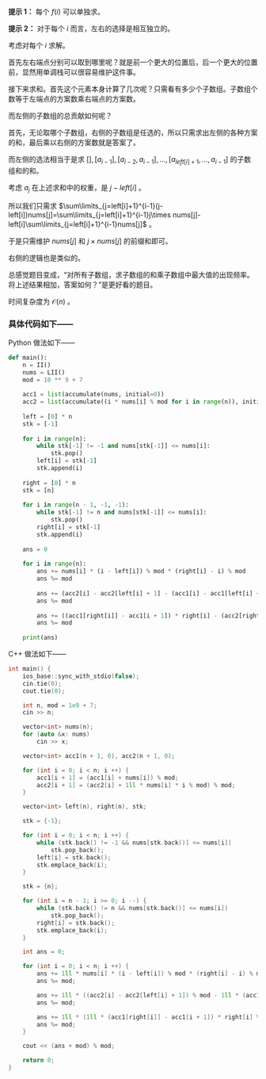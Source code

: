 **提示 1：** 每个 $f(i)$ 可以单独求。

**提示 2：** 对于每个 $i$ 而言，左右的选择是相互独立的。

考虑对每个 $i$ 求解。

首先左右端点分别可以取到哪里呢？就是前一个更大的位置后，后一个更大的位置前，显然用单调栈可以很容易维护这件事。

接下来求和。首先这个元素本身计算了几次呢？只需看有多少个子数组。子数组个数等于左端点的方案数乘右端点的方案数。

而左侧的子数组的总贡献如何呢？

首先，无论取哪个子数组，右侧的子数组是任选的，所以只需求出左侧的各种方案的和，最后乘以右侧的方案数就是答案了。

而左侧的选法相当于是求 $[],[a_{i-1}],[a_{i-2},a_{i-1}],\dots,[a_{left[i]+1},\dots,a_{i-1}]$ 的子数组和的和。

考虑 $a_j$ 在上述求和中的权重，是 $j-left[i]$ 。

所以我们只需求 $\sum\limits_{j=left[i]+1}^{i-1}(j-left[i])nums[j]=\sum\limits_{j=left[i]+1}^{i-1}j\times nums[j]-left[i]\sum\limits_{j=left[i]+1}^{i-1}nums[j]$ 。

于是只需维护 $nums[j]$ 和 $j\times nums[j]$ 的前缀和即可。

右侧的逻辑也是类似的。

总感觉题目变成，“对所有子数组，求子数组的和乘子数组中最大值的出现频率。将上述结果相加，答案如何？”是更好看的题目。

时间复杂度为 $\mathcal{O}(n)$ 。

### 具体代码如下——

Python 做法如下——

```Python []
def main():
    n = II()
    nums = LII()
    mod = 10 ** 9 + 7
    
    acc1 = list(accumulate(nums, initial=0))
    acc2 = list(accumulate((i * nums[i] % mod for i in range(n)), initial=0))
    
    left = [0] * n
    stk = [-1]
    
    for i in range(n):
        while stk[-1] != -1 and nums[stk[-1]] <= nums[i]:
            stk.pop()
        left[i] = stk[-1]
        stk.append(i)
    
    right = [0] * n
    stk = [n]
    
    for i in range(n - 1, -1, -1):
        while stk[-1] != n and nums[stk[-1]] <= nums[i]:
            stk.pop()
        right[i] = stk[-1]
        stk.append(i)
    
    ans = 0
    
    for i in range(n):
        ans += nums[i] * (i - left[i]) % mod * (right[i] - i) % mod
        ans %= mod
        
        ans += (acc2[i] - acc2[left[i] + 1] - (acc1[i] - acc1[left[i] + 1]) * left[i]) % mod * (right[i] - i) % mod
        ans %= mod
        
        ans += ((acc1[right[i]] - acc1[i + 1]) * right[i] - (acc2[right[i]] - acc2[i + 1])) % mod * (i - left[i]) % mod
        ans %= mod
    
    print(ans)
```

C++ 做法如下——

```cpp []
int main() {
    ios_base::sync_with_stdio(false);
    cin.tie(0);
    cout.tie(0);

    int n, mod = 1e9 + 7;
    cin >> n;

    vector<int> nums(n);
    for (auto &x: nums)
        cin >> x;

    vector<int> acc1(n + 1, 0), acc2(n + 1, 0);

    for (int i = 0; i < n; i ++) {
        acc1[i + 1] = (acc1[i] + nums[i]) % mod;
        acc2[i + 1] = (acc2[i] + 1ll * nums[i] * i % mod) % mod;
    }

    vector<int> left(n), right(n), stk;

    stk = {-1};

    for (int i = 0; i < n; i ++) {
        while (stk.back() != -1 && nums[stk.back()] <= nums[i])
            stk.pop_back();
        left[i] = stk.back();
        stk.emplace_back(i);
    }

    stk = {n};

    for (int i = n - 1; i >= 0; i --) {
        while (stk.back() != n && nums[stk.back()] <= nums[i])
            stk.pop_back();
        right[i] = stk.back();
        stk.emplace_back(i);
    }

    int ans = 0;

    for (int i = 0; i < n; i ++) {
        ans += 1ll * nums[i] * (i - left[i]) % mod * (right[i] - i) % mod;
        ans %= mod;

        ans += 1ll * ((acc2[i] - acc2[left[i] + 1]) % mod - 1ll * (acc1[i] - acc1[left[i] + 1]) * left[i] % mod) % mod * (right[i] - i) % mod;
        ans %= mod;

        ans += 1ll * (1ll * (acc1[right[i]] - acc1[i + 1]) * right[i] % mod - (acc2[right[i]] - acc2[i + 1]) % mod) % mod * (i - left[i]) % mod;
        ans %= mod;
    }

    cout << (ans + mod) % mod;

    return 0;
}
```